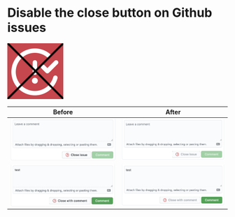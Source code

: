 # Disable the close button on Github issues

![instruction](icon.png)


| Before | After |
|-|-|
|<img src="./screenshot/before1.png" width="400" />|<img src="./screenshot/after1.png" width="400" />|
|<img src="./screenshot/before2.png" width="400" />|<img src="./screenshot/after2.png" width="400" />|
